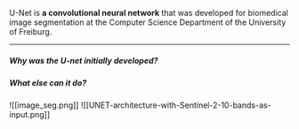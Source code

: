 U-Net is **a convolutional neural network** that was developed for biomedical image segmentation at the Computer Science Department of the University of Freiburg.

---

##### Why was the U-net initially developed? 

##### What else can it do? 

![[image_seg.png]]
![[UNET-architecture-with-Sentinel-2-10-bands-as-input.png]]
